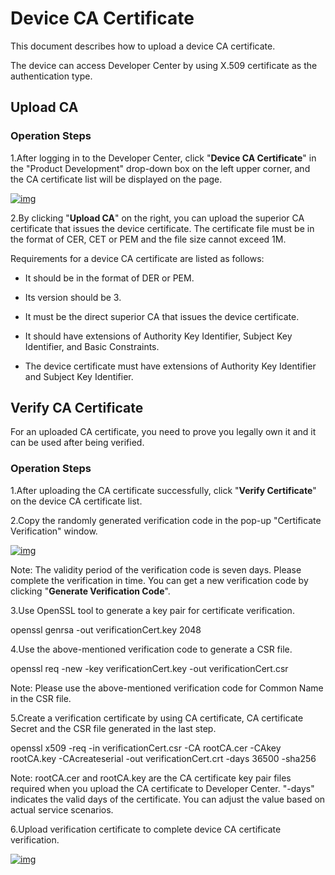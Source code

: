 # Device CA Certificate

This document describes how to upload a device CA certificate.

The device can access Developer Center by using X.509 certificate as the authentication type.

## Upload CA

### Operation Steps

1.After logging in to the Developer Center, click "**Device CA Certificate**" in the "Product Development" drop-down box on the left upper corner, and the CA certificate list will be displayed on the page.

<a data-fancybox title="img" href="/en/guide/clip_image002.png">![img](/en/guide/clip_image002.png)</a>

2.By clicking "**Upload CA**" on the right, you can upload the superior CA certificate that issues the device certificate. The certificate file must be in the format of CER, CET or PEM and the file size cannot exceed 1M.

Requirements for a device CA certificate are listed as follows:

* It should be in the format of DER or PEM.

* Its version should be 3.

* It must be the direct superior CA that issues the device certificate.

* It should have extensions of Authority Key Identifier, Subject Key Identifier, and Basic Constraints.

* The device certificate must have extensions of Authority Key Identifier and Subject Key Identifier.

## Verify CA Certificate

For an uploaded CA certificate, you need to prove you legally own it and it can be used after being verified.

### Operation Steps

1.After uploading the CA certificate successfully, click "**Verify Certificate**" on the device CA certificate list.

2.Copy the randomly generated verification code in the pop-up "Certificate Verification" window.

<a data-fancybox title="img" href="/en/guide/clip_image004.png">![img](/en/guide/clip_image004.png)</a>

Note: The validity period of the verification code is seven days. Please complete the verification in time. You can get a new verification code by clicking "**Generate Verification Code**".

3.Use OpenSSL tool to generate a key pair for certificate verification.

openssl genrsa -out verificationCert.key 2048

4.Use the above-mentioned verification code to generate a CSR file.

openssl req -new -key verificationCert.key -out verificationCert.csr

Note: Please use the above-mentioned verification code for Common Name in the CSR file.

5.Create a verification certificate by using CA certificate, CA certificate Secret and the CSR file generated in the last step.

openssl x509 -req -in verificationCert.csr -CA rootCA.cer -CAkey rootCA.key -CAcreateserial -out verificationCert.crt -days 36500 -sha256

Note: rootCA.cer and rootCA.key are the CA certificate key pair files required when you upload the CA certificate to Developer Center. "-days" indicates the valid days of the certificate. You can adjust the value based on actual service scenarios.

6.Upload verification certificate to complete device CA certificate verification.

<a data-fancybox title="img" href="/en/guide/clip_image006.png">![img](/en/guide/clip_image006.png)</a>

